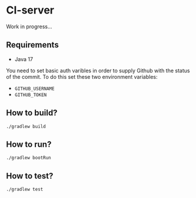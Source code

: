 # CI-server

Work in progress...

## Requirements

- Java 17

You need to set basic auth varibles in order to supply Github with the status of the commit. To do this set these two environment variables:

- `GITHUB_USERNAME`
- `GITHUB_TOKEN`

## How to build?

`./gradlew build`

## How to run?

`./gradlew bootRun`

## How to test?

`./gradlew test`